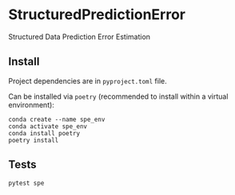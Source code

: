 # StructuredPredictionError

Structured Data Prediction Error Estimation

## Install

Project dependencies are in `pyproject.toml` file.

Can be installed via `poetry` (recommended to install within a virtual environment):

```
conda create --name spe_env
conda activate spe_env
conda install poetry
poetry install
```

## Tests

```
pytest spe
```
